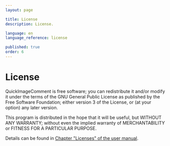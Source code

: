 ```yaml
---
layout: page

title: License
description: License.

language: en
language_reference: license

published: true
order: 6
---
```


# License

QuickImageComment is free software; you can redistribute it and/or modify it under the terms of the GNU General Public License as published by the Free Software Foundation; either version 3 of the License, or (at your option) any later version.

This program is distributed in the hope that it will be useful, but WITHOUT ANY WARRANTY; without even the implied warranty of MERCHANTABILITY or FITNESS FOR A PARTICULAR PURPOSE.

Details can be found in [Chapter "Licenses" of the user manual](Usermanual.html#_Licenses).